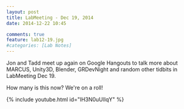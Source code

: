 ```yaml
---
layout: post
title: LabMeeting - Dec 19, 2014
date: 2014-12-22 10:45

comments: true
feature: lab12-19.jpg
#categories: [Lab Notes]
---
```

Jon and Tadd meet up again on Google Hangouts to talk more about MARCUS, Unity3D, Blender, GRDevNight and random other tidbits in LabMeeting Dec 19.

How many is this now? We're on a roll!

{% include youtube.html id="lH3N0uUlIqY" %}
